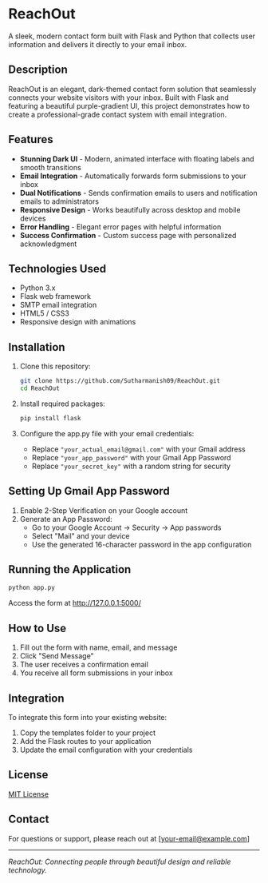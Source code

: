 # ReachOut

A sleek, modern contact form built with Flask and Python that collects user information and delivers it directly to your email inbox.

## Description

ReachOut is an elegant, dark-themed contact form solution that seamlessly connects your website visitors with your inbox. Built with Flask and featuring a beautiful purple-gradient UI, this project demonstrates how to create a professional-grade contact system with email integration.

## Features

- **Stunning Dark UI** - Modern, animated interface with floating labels and smooth transitions
- **Email Integration** - Automatically forwards form submissions to your inbox
- **Dual Notifications** - Sends confirmation emails to users and notification emails to administrators
- **Responsive Design** - Works beautifully across desktop and mobile devices
- **Error Handling** - Elegant error pages with helpful information
- **Success Confirmation** - Custom success page with personalized acknowledgment

## Technologies Used

- Python 3.x
- Flask web framework
- SMTP email integration
- HTML5 / CSS3
- Responsive design with animations

## Installation

1. Clone this repository:
   ```bash
   git clone https://github.com/Sutharmanish09/ReachOut.git
   cd ReachOut
   ```

2. Install required packages:
   ```bash
   pip install flask
   ```

3. Configure the app.py file with your email credentials:
   - Replace `"your_actual_email@gmail.com"` with your Gmail address
   - Replace `"your_app_password"` with your Gmail App Password
   - Replace `"your_secret_key"` with a random string for security

## Setting Up Gmail App Password

1. Enable 2-Step Verification on your Google account
2. Generate an App Password:
   - Go to your Google Account → Security → App passwords
   - Select "Mail" and your device
   - Use the generated 16-character password in the app configuration

## Running the Application

```bash
python app.py
```

Access the form at http://127.0.0.1:5000/

## How to Use

1. Fill out the form with name, email, and message
2. Click "Send Message"
3. The user receives a confirmation email
4. You receive all form submissions in your inbox

## Integration

To integrate this form into your existing website:
1. Copy the templates folder to your project
2. Add the Flask routes to your application
3. Update the email configuration with your credentials

## License

[MIT License](LICENSE)

## Contact

For questions or support, please reach out at [your-email@example.com]

---

*ReachOut: Connecting people through beautiful design and reliable technology.*
